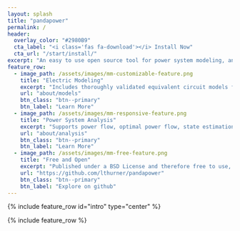```yaml
---
layout: splash
title: "pandapower"
permalink: /
header:
  overlay_color: "#2980B9"
  cta_label: "<i class='fas fa-download'></i> Install Now"
  cta_url: "/start/install/"
excerpt: "An easy to use open source tool for power system modeling, analysis and optimization with a high degree of automation."
feature_row:
  - image_path: /assets/images/mm-customizable-feature.png
    title: "Electric Modeling"
    excerpt: "Includes thoroughly validated equivalent circuit models for lines, transformers, switches and more."
    url: "about/models"
    btn_class: "btn--primary"
    btn_label: "Learn More"
  - image_path: /assets/images/mm-responsive-feature.png
    title: "Power System Analysis"
    excerpt: "Supports power flow, optimal power flow, state estimation, short-circuit calculation and topological graph searches."
    url: "about/analysis"
    btn_class: "btn--primary"
    btn_label: "Learn More"
  - image_path: /assets/images/mm-free-feature.png
    title: "Free and Open"
    excerpt: "Published under a BSD License and therefore free to use, modify and share however you want."
    url: "https://github.com/lthurner/pandapower"
    btn_class: "btn--primary"
    btn_label: "Explore on github"
---
```


{% include feature_row id="intro" type="center" %}

{% include feature_row %}
